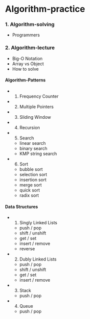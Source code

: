 # Algorithm-practice

### 1. Algorithm-solving

- Programmers

### 2. Algorithm-lecture

- Big-O Notation
- Array vs Object
- How to solve

#### Algorithm-Patterns

- 1. Frequency Counter
- 2. Multiple Pointers
- 3. Sliding Window
- 4. Recursion
- 5. Search
  - linear search
  - binary search
  - KMP string search
- 6. Sort
  - bubble sort
  - selection sort
  - insertion sort
  - merge sort
  - quick sort
  - radix sort

#### Data Structures

- 1. Singly Linked Lists

  - push / pop
  - shift / unshift
  - get / set
  - insert / remove
  - reverse

- 2. Dubly Linked Lists

  - push / pop
  - shift / unshift
  - get / set
  - insert / remove

- 3. Stack

  - push / pop

- 4. Queue

  - push / pop
